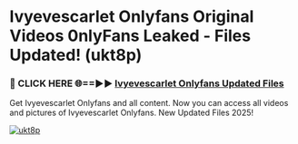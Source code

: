 # Ivyevescarlet Onlyfans Original Videos 0nlyFans Leaked - Files Updated! (ukt8p)

<h3>🔴 CLICK HERE 🌐==►► <a href="https://tinyurl.com/ehrbuxhb" rel="nofollow">Ivyevescarlet Onlyfans Updated Files</a></h3>

Get Ivyevescarlet Onlyfans and all content. Now you can access all videos and pictures of Ivyevescarlet Onlyfans. New Updated Files 2025!

[![ukt8p](https://i.imgur.com/lVYEuWS.gif)](https://tinyurl.com/ehrbuxhb)
